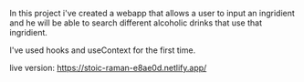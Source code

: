 In this project i've created a webapp that allows a user to input an ingridient and he will be able to search different alcoholic drinks that use that ingridient.

I've used hooks and useContext for the first time.

live version: https://stoic-raman-e8ae0d.netlify.app/